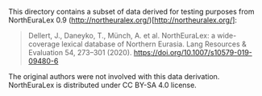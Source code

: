 This directory contains a subset of data derived for testing purposes from
NorthEuraLex 0.9 (http://northeuralex.org/)[http://northeuralex.org/]:

> Dellert, J., Daneyko, T., Münch, A. et al. NorthEuraLex: a wide-coverage
lexical database of Northern Eurasia. Lang Resources & Evaluation 54, 273–301
(2020). https://doi.org/10.1007/s10579-019-09480-6

The original authors were not involved with this data derivation.
NorthEuraLex is distributed under CC BY-SA 4.0 license.
